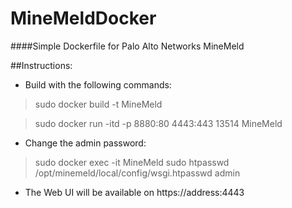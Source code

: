 # MineMeldDocker
####Simple Dockerfile for Palo Alto Networks MineMeld

##Instructions:
* Build with the following commands:

> sudo docker build -t MineMeld

> sudo docker run -itd -p 8880:80 4443:443 13514 MineMeld

* Change the admin password:

> sudo docker exec -it MineMeld sudo htpasswd /opt/minemeld/local/config/wsgi.htpasswd admin

* The Web UI will be available on https://address:4443


